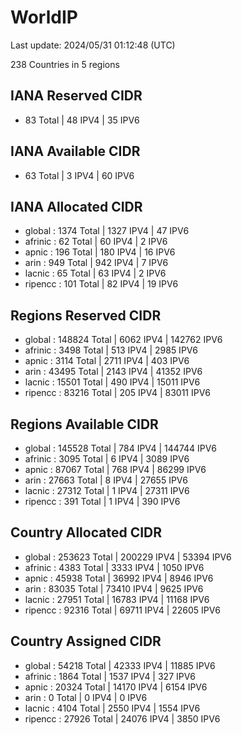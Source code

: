 # WorldIP

Last update: 2024/05/31 01:12:48 (UTC)

238 Countries in 5 regions

## IANA Reserved CIDR

- 83 Total | 48 IPV4 | 35 IPV6

## IANA Available CIDR

- 63 Total | 3 IPV4 | 60 IPV6

## IANA Allocated CIDR

- global : 1374 Total | 1327 IPV4 | 47 IPV6
- afrinic : 62 Total | 60 IPV4 | 2 IPV6
- apnic : 196 Total | 180 IPV4 | 16 IPV6
- arin : 949 Total | 942 IPV4 | 7 IPV6
- lacnic : 65 Total | 63 IPV4 | 2 IPV6
- ripencc : 101 Total | 82 IPV4 | 19 IPV6

## Regions Reserved CIDR

- global : 148824 Total | 6062 IPV4 | 142762 IPV6
- afrinic : 3498 Total | 513 IPV4 | 2985 IPV6
- apnic : 3114 Total | 2711 IPV4 | 403 IPV6
- arin : 43495 Total | 2143 IPV4 | 41352 IPV6
- lacnic : 15501 Total | 490 IPV4 | 15011 IPV6
- ripencc : 83216 Total | 205 IPV4 | 83011 IPV6

## Regions Available CIDR

- global : 145528 Total | 784 IPV4 | 144744 IPV6
- afrinic : 3095 Total | 6 IPV4 | 3089 IPV6
- apnic : 87067 Total | 768 IPV4 | 86299 IPV6
- arin : 27663 Total | 8 IPV4 | 27655 IPV6
- lacnic : 27312 Total | 1 IPV4 | 27311 IPV6
- ripencc : 391 Total | 1 IPV4 | 390 IPV6

## Country Allocated CIDR

- global : 253623 Total | 200229 IPV4 | 53394 IPV6
- afrinic : 4383 Total | 3333 IPV4 | 1050 IPV6
- apnic : 45938 Total | 36992 IPV4 | 8946 IPV6
- arin : 83035 Total | 73410 IPV4 | 9625 IPV6
- lacnic : 27951 Total | 16783 IPV4 | 11168 IPV6
- ripencc : 92316 Total | 69711 IPV4 | 22605 IPV6

## Country Assigned CIDR

- global : 54218 Total | 42333 IPV4 | 11885 IPV6
- afrinic : 1864 Total | 1537 IPV4 | 327 IPV6
- apnic : 20324 Total | 14170 IPV4 | 6154 IPV6
- arin : 0 Total | 0 IPV4 | 0 IPV6
- lacnic : 4104 Total | 2550 IPV4 | 1554 IPV6
- ripencc : 27926 Total | 24076 IPV4 | 3850 IPV6
